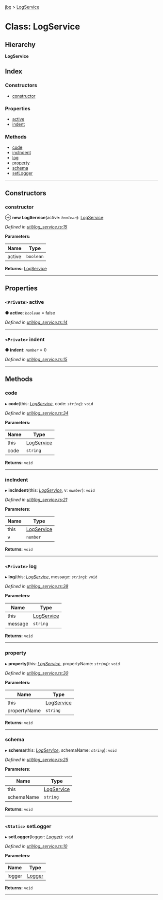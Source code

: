 [jbq](../README.md) > [LogService](../classes/logservice.md)

# Class: LogService

## Hierarchy

**LogService**

## Index

### Constructors

* [constructor](logservice.md#constructor)

### Properties

* [active](logservice.md#active)
* [indent](logservice.md#indent)

### Methods

* [code](logservice.md#code)
* [incIndent](logservice.md#incindent)
* [log](logservice.md#log)
* [property](logservice.md#property)
* [schema](logservice.md#schema)
* [setLogger](logservice.md#setlogger)

---

## Constructors

<a id="constructor"></a>

###  constructor

⊕ **new LogService**(active: *`boolean`*): [LogService](logservice.md)

*Defined in [util/log_service.ts:15](https://github.com/krnik/vjs-validator/blob/15e769b/src/util/log_service.ts#L15)*

**Parameters:**

| Name | Type |
| ------ | ------ |
| active | `boolean` |

**Returns:** [LogService](logservice.md)

___

## Properties

<a id="active"></a>

### `<Private>` active

**● active**: *`boolean`* = false

*Defined in [util/log_service.ts:14](https://github.com/krnik/vjs-validator/blob/15e769b/src/util/log_service.ts#L14)*

___
<a id="indent"></a>

### `<Private>` indent

**● indent**: *`number`* = 0

*Defined in [util/log_service.ts:15](https://github.com/krnik/vjs-validator/blob/15e769b/src/util/log_service.ts#L15)*

___

## Methods

<a id="code"></a>

###  code

▸ **code**(this: *[LogService](logservice.md)*, code: *`string`*): `void`

*Defined in [util/log_service.ts:34](https://github.com/krnik/vjs-validator/blob/15e769b/src/util/log_service.ts#L34)*

**Parameters:**

| Name | Type |
| ------ | ------ |
| this | [LogService](logservice.md) |
| code | `string` |

**Returns:** `void`

___
<a id="incindent"></a>

###  incIndent

▸ **incIndent**(this: *[LogService](logservice.md)*, v: *`number`*): `void`

*Defined in [util/log_service.ts:21](https://github.com/krnik/vjs-validator/blob/15e769b/src/util/log_service.ts#L21)*

**Parameters:**

| Name | Type |
| ------ | ------ |
| this | [LogService](logservice.md) |
| v | `number` |

**Returns:** `void`

___
<a id="log"></a>

### `<Private>` log

▸ **log**(this: *[LogService](logservice.md)*, message: *`string`*): `void`

*Defined in [util/log_service.ts:38](https://github.com/krnik/vjs-validator/blob/15e769b/src/util/log_service.ts#L38)*

**Parameters:**

| Name | Type |
| ------ | ------ |
| this | [LogService](logservice.md) |
| message | `string` |

**Returns:** `void`

___
<a id="property"></a>

###  property

▸ **property**(this: *[LogService](logservice.md)*, propertyName: *`string`*): `void`

*Defined in [util/log_service.ts:30](https://github.com/krnik/vjs-validator/blob/15e769b/src/util/log_service.ts#L30)*

**Parameters:**

| Name | Type |
| ------ | ------ |
| this | [LogService](logservice.md) |
| propertyName | `string` |

**Returns:** `void`

___
<a id="schema"></a>

###  schema

▸ **schema**(this: *[LogService](logservice.md)*, schemaName: *`string`*): `void`

*Defined in [util/log_service.ts:25](https://github.com/krnik/vjs-validator/blob/15e769b/src/util/log_service.ts#L25)*

**Parameters:**

| Name | Type |
| ------ | ------ |
| this | [LogService](logservice.md) |
| schemaName | `string` |

**Returns:** `void`

___
<a id="setlogger"></a>

### `<Static>` setLogger

▸ **setLogger**(logger: *[Logger](../interfaces/logger.md)*): `void`

*Defined in [util/log_service.ts:10](https://github.com/krnik/vjs-validator/blob/15e769b/src/util/log_service.ts#L10)*

**Parameters:**

| Name | Type |
| ------ | ------ |
| logger | [Logger](../interfaces/logger.md) |

**Returns:** `void`

___

